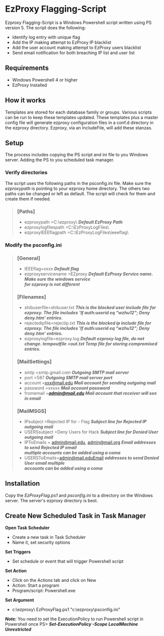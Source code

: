 # EzProxy Flagging-Script

Ezproxy Flagging-Script is a Windows Powershell script written using PS version 5. The script does the following:

- Identify log entry with unique flag
- Add the IP making attempt to EzProxy IP blacklist
- Add the user account making attempt to EzProxy users blacklist
- Send email notification for both breaching IP list and user list

## Requirements

- Windows Powershell 4 or higher
- EzProxy Installed

## **How it works**

Templates are stored for each database family or groups. Various scripts can be run to keep these templates updated. These templates plus a master config file will generate ezproxy configuration files in a conf.d directory in the ezproxy directory. Ezproxy, via an IncludeFile, will add these stanzas.

## **Setup**

The process includes copying the PS script and ini file to you Windows server. Adding the PS to you scheduled task manager.

### **Verify directories**

The script uses the following paths in the psconfig.ini file.
Make sure the _ezproxypath_ is pointing to your ezproxy home directory. The others two paths can be changed or left as default. The script will check for them and create them if needed.

> ### **[Paths]**
> - ezproxypath =C:\ezproxy\   ***Default EzProxy Path*** 
> - ezproxylogfilespath =C:\EzProxyLogFiles\ 
> - ezproxyIEEEflagpath =C:\EzProxyLogFiles\ieeeflag\

### **Modify the psconfig.ini**

> ### **[General]** 
> - IEEEflag=xxxx ***Default flag***
> - ezproxyservicename =EZproxy ***Default EzProxy Service name. Make sure the windows service***                                      
> ***for ezproxy is not different***
> 
> ### **[Filenames]**
> - shibuserfile=shibuser.txt ***This is the blocked user include file for***
> ***ezproxy. The file includes*** ***&#39;If auth:userid eq &quot;wzhu12&quot;; Deny deny.htm&#39; entries.***
> - rejectedipfile=rejectip.txt ***This is the blocked ip include file for ezproxy. The file includes &#39;_If auth:userid eq &quot;wzhu12&quot;; Deny deny.htm&#39;_ entries.*** 
> - ezproxylogfile=ezproxy.log ***Default ezproxy log file, do not change. tempoutfile =out.txt Temp file for storing compromised entries.***
> 
> ### **[MailSettings]** 
> - smtp =smtp.gmail.com ***Outgoing SMTP mail server***
> - port =587 ***Outgoing SMTP mail server port***
> - account =xxx@mail.edu ***Mail account for sending outgoing mail***
> - password =xxxxx ***Mail account password***
> - fromemail =***admin@mail.edu Mail account that receiver will see in email***
> 
> ### **[MailMSGS]** 
> - IPsubject =Rejected IP for -  Flag ***Subject line for Rejected IP outgoing mail***
> - USERSsubject =Deny Users for  Hack ***Subject line for Denied User outgoing mail***
> - IPToEmails = admin@mail.edu, admin@mail.org ***Email addresses to send Rejected IP email***                             
> ***multiple accounts can be added using a coma***
> - USERSToEmails=admin@mail.eduEmail ***addresses to send Denied User email multiple***                                                       
> ***accounts can be added using a coma***

## **Installation**

Copy the _EzProxyFlag.ps1_ and _psconfig.ini_ to a directory on the Windows server. The server&#39;s ezproxy directory is best.

## **Create New Scheduled Task in Task Manager**
**Open Task Scheduler**
 - Create a new task in Task Scheduler 
 - Name it, set security options

**Set Triggers**
 - Set schedule or event that will trigger Powershell script

**Set Action** 
 - Click on the Actions tab and click on New 
 - Action: Start a program
 - Program/script: Powershell.exe

**Set Argument**  
 - c:\ezproxy\ EzProxyFlag.ps1 "c:\ezproxy\psconfig.ini"

***Note:***
You need to set the ExecutionPolicy to run Powershell script in Powershell once
PS> ***Set-ExecutionPolicy -Scope LocalMachine Unrestricted*** 

